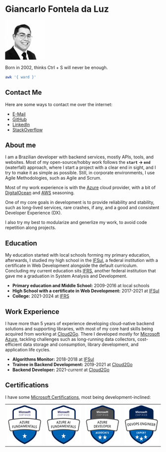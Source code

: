 # Giancarlo Fontela da Luz

<div id="cv-image">

![](assets/profile.png)

</div>

<div id="cv-bio">

Born in 2002, thinks Ctrl + S will never be enough.

```bash
awk '{ ward }'
```

</div>

## Contact Me

Here are some ways to contact me over the internet:

- [E-Mail](mailto:gian.f.luz@hotmail.com)
- [GitHub](https://github.com/Giancarl021)
- [LinkedIn](https://www.linkedin.com/in/giancarl021)
- [StackOverflow](https://stackoverflow.com/users/12975131/giancarl021)

## About me

I am a Brazilian developer with backend services, mostly APIs, tools, and websites. Most of my open-source/hobby work follows the **`start` &rarr; `end`** (waterfall) approach, where I start a project with a clear end in sight, and I try to make it as simple as possible. Still, in corporate environments, I use Agile Methodologies, such as Agile and Scrum.

Most of my work experience is with the [Azure](https://azure.microsoft.com/) cloud provider, with a bit of [DigitalOcean](https://www.digitalocean.com/) and [AWS](https://aws.amazon.com/) seasoning.

One of my core goals in development is to provide reliability and stability, such as long-lived services, rare crashes, if any, and a good and consistent Developer Experience (DX).

I also try my best to modularize and generlize my work, to avoid code repetition along projects.

## Education

My education started with local schools forming my primary education, afterwards, I studied my high school in the [IFSul](https://www.gravatai.ifsul.edu.br/), a federal institution with a certificate in Web Development alongside the default curriculum. Concluding my current education sits [IFRS](https://ifrs.edu.br/canoas/), another federal institution that gave me a graduation in System Analysis and Development.

- **Primary education and Middle School:** 2009-2016 at local schools
- **High School with a certificate in Web Development:** 2017-2021 at [IFSul](https://www.gravatai.ifsul.edu.br/)
- **College:** 2021-2024 at [IFRS](https://ifrs.edu.br/canoas/)

## Work Experience

I have more than 5 years of experience developing cloud-native backend solutions and supporting libraries, with most of my core hard skills being acquired from working at [Cloud2Go](https://cloud2go.com.br/). There I developed mostly for [Microsoft Azure](https://azure.microsoft.com/), tackling challenges such as long-running data collectors, cost-efficient data storage and consumption, library development, and application life cycles.

- **Algorithms Monitor:** 2018-2018 at [IFSul](https://www.gravatai.ifsul.edu.br/)
- **Trainee in Backend Development:** 2019-2021 at [Cloud2Go](https://cloud2go.com.br/)
- **Backend Developer:** 2021-_current_ at [Cloud2Go](https://cloud2go.com.br/)

## Certifications

I have some [Microsoft Certifications](https://learn.microsoft.com/en-us/certifications/), most being development-inclined:

<table align="center">
  <tr>
    <td>
        <a href="https://learn.microsoft.com/en-us/users/giancarl021/transcript/735l1c5lmr9o10y?tab=credentials-tab">
            <img style="display: inline-block; width: 128px; height: 128px" src="assets/az-900.png" alt="AZ-900 Badge" width="128" height="128"/>
        </a>
    </td>
    <td>
        <a href="https://learn.microsoft.com/en-us/users/giancarl021/transcript/735l1c5lmr9o10y?tab=credentials-tab">
            <img style="display: inline-block; witdh: 128px; height: 128px" src="assets/ai-900.png" alt="AI-900 Badge" width="128" height="128"/>
        </a>
    </td>
    <td>
        <a href="https://learn.microsoft.com/en-us/users/giancarl021/transcript/735l1c5lmr9o10y?tab=credentials-tab">
            <img style="display: inline" src="assets/az-203.png" alt="AZ-203 Badge" width="128" height="128"/>
        </a>
    </td>
    <td>
        <a href="https://learn.microsoft.com/en-us/users/giancarl021/transcript/735l1c5lmr9o10y?tab=credentials-tab">
            <img style="display: inline" src="assets/az-400.png" alt="AZ-400 Badge" width="128" height="128"/>
        </a>
    </td>
  </tr>
 </table>
